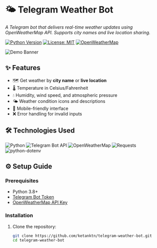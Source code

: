 # 🌤️ Telegram Weather Bot 

_A Telegram bot that delivers real-time weather updates using OpenWeatherMap API. Supports city names and live location sharing._

[![Python Version](https://img.shields.io/badge/Python-3.8+-blue?logo=python)](https://python.org)
[![License: MIT](https://img.shields.io/badge/License-MIT-green)](LICENSE)
[![OpenWeatherMap](https://img.shields.io/badge/API-OpenWeatherMap-orange)](https://openweathermap.org)

![Demo Banner](assets/demo.gif) <!-- Add your actual screenshot/gif path -->

## ✨ Features

- 🗺️ Get weather by **city name** or **live location**
- 🌡️ Temperature in Celsius/Fahrenheit
- 💧 Humidity, wind speed, and atmospheric pressure
- 🌤️ Weather condition icons and descriptions
- 📱 Mobile-friendly interface
- ❌ Error handling for invalid inputs

## 🛠️ Technologies Used

![Python](https://img.shields.io/badge/-Python-3776AB?logo=python&logoColor=white)
![Telegram Bot API](https://img.shields.io/badge/-Telegram%20Bot-26A5E4?logo=telegram)
![OpenWeatherMap](https://img.shields.io/badge/-OpenWeatherMap-%230C6692?logo=openweathermap)
![Requests](https://img.shields.io/badge/-Requests-000000?logo=python)
![python-dotenv](https://img.shields.io/badge/-dotenv-%23ECD53F?logo=dotenv)

## ⚙️ Setup Guide

### Prerequisites
- Python 3.8+
- [Telegram Bot Token](https://core.telegram.org/bots#6-botfather)
- [OpenWeatherMap API Key](https://openweathermap.org/api)

### Installation
1. Clone the repository:
   ```bash
   git clone https://github.com/ketanktn/telegram-weather-bot.git
   cd telegram-weather-bot